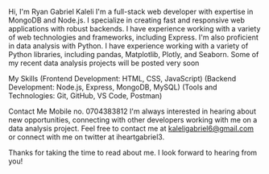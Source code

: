 Hi, I'm Ryan Gabriel Kaleli
I'm a full-stack web developer with expertise in MongoDB and Node.js. I specialize in creating fast and responsive web applications with robust backends. I have experience working with a variety of web technologies and frameworks, including Express.
I'm also proficient in data analysis with Python. I have experience working with a variety of Python libraries, including pandas, Matplotlib, Plotly, and Seaborn. Some of my recent data analysis projects will be posted very soon


My Skills
(Frontend Development: HTML, CSS, JavaScript)
(Backend Development: Node.js, Express, MongoDB, MySQL)
(Tools and Technologies: Git, GitHub, VS Code, Postman)

Contact Me
Mobile no. 0704383812
I'm always interested in hearing about new opportunities, connecting with other developers working with me on a data analysis project. Feel free to contact me at kaleligabriel6@gmail.com or connect with me on twitter at iheartgabriel3.

Thanks for taking the time to read about me. I look forward to hearing from you!












